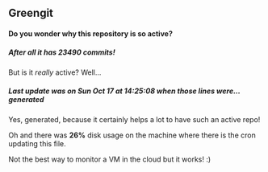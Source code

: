 ## Greengit

#### Do you wonder why this repository is so active?

##### After all it has 23490 commits!

But is it *really* active? Well...

##### Last update was on Sun Oct 17 at 14:25:08 when those lines were... generated

Yes, generated, because it certainly helps a lot to have such an active repo!

Oh and there was **26%** disk usage on the machine
where there is the cron updating this file.

Not the best way to monitor a VM in the cloud but it works! :)
